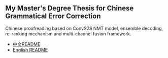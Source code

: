 ## My Master's Degree Thesis for Chinese Grammatical Error Correction
Chinese proofreading based on ConvS2S NMT model, ensemble decoding, re-ranking mechanism and multi-channel fusion framework.

- [中文README](https://github.com/young-zonglin/zlyang-master-thesis-codes/blob/master/docs/README.zh.md)
- [English README](https://github.com/young-zonglin/zlyang-master-thesis-codes/blob/master/docs/README.en.md)
